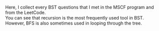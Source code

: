 Here, I collect every BST questions that I met in the MSCF program and from the LeetCode.  
You can see that recursion is the most frequently used tool in BST.
However, BFS is also sometimes used in looping through the tree.  